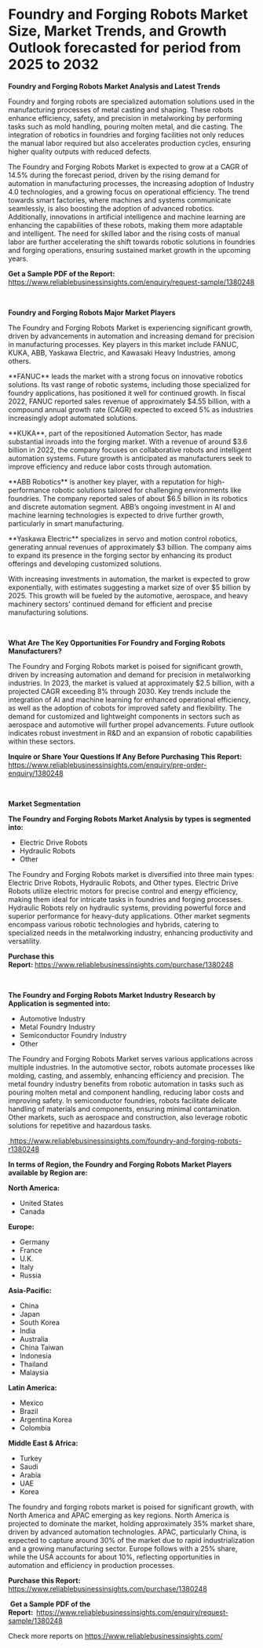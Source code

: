 <p><h1>Foundry and Forging Robots Market Size, Market Trends, and Growth Outlook forecasted for period from 2025 to 2032</h1></p><p><strong>Foundry and Forging Robots Market Analysis and Latest Trends</strong></p>
<p><p>Foundry and forging robots are specialized automation solutions used in the manufacturing processes of metal casting and shaping. These robots enhance efficiency, safety, and precision in metalworking by performing tasks such as mold handling, pouring molten metal, and die casting. The integration of robotics in foundries and forging facilities not only reduces the manual labor required but also accelerates production cycles, ensuring higher quality outputs with reduced defects.</p><p>The Foundry and Forging Robots Market is expected to grow at a CAGR of 14.5% during the forecast period, driven by the rising demand for automation in manufacturing processes, the increasing adoption of Industry 4.0 technologies, and a growing focus on operational efficiency. The trend towards smart factories, where machines and systems communicate seamlessly, is also boosting the adoption of advanced robotics. Additionally, innovations in artificial intelligence and machine learning are enhancing the capabilities of these robots, making them more adaptable and intelligent. The need for skilled labor and the rising costs of manual labor are further accelerating the shift towards robotic solutions in foundries and forging operations, ensuring sustained market growth in the upcoming years.</p></p>
<p><strong>Get a Sample PDF of the Report:&nbsp;</strong> <a href="https://www.reliablebusinessinsights.com/enquiry/request-sample/1380248?utm_campaign=2440&utm_medium=2&utm_source=Github&utm_content=ia&utm_term=08042025&utm_id=foundry-and-forging-robots">https://www.reliablebusinessinsights.com/enquiry/request-sample/1380248</a></p>
<p>&nbsp;</p>
<p><strong>Foundry and Forging Robots Major Market Players</strong></p>
<p><p>The Foundry and Forging Robots Market is experiencing significant growth, driven by advancements in automation and increasing demand for precision in manufacturing processes. Key players in this market include FANUC, KUKA, ABB, Yaskawa Electric, and Kawasaki Heavy Industries, among others.</p><p>**FANUC** leads the market with a strong focus on innovative robotics solutions. Its vast range of robotic systems, including those specialized for foundry applications, has positioned it well for continued growth. In fiscal 2022, FANUC reported sales revenue of approximately $4.55 billion, with a compound annual growth rate (CAGR) expected to exceed 5% as industries increasingly adopt automated solutions.</p><p>**KUKA**, part of the repositioned Automation Sector, has made substantial inroads into the forging market. With a revenue of around $3.6 billion in 2022, the company focuses on collaborative robots and intelligent automation systems. Future growth is anticipated as manufacturers seek to improve efficiency and reduce labor costs through automation.</p><p>**ABB Robotics** is another key player, with a reputation for high-performance robotic solutions tailored for challenging environments like foundries. The company reported sales of about $6.5 billion in its robotics and discrete automation segment. ABB’s ongoing investment in AI and machine learning technologies is expected to drive further growth, particularly in smart manufacturing.</p><p>**Yaskawa Electric** specializes in servo and motion control robotics, generating annual revenues of approximately $3 billion. The company aims to expand its presence in the forging sector by enhancing its product offerings and developing customized solutions.</p><p>With increasing investments in automation, the market is expected to grow exponentially, with estimates suggesting a market size of over $5 billion by 2025. This growth will be fueled by the automotive, aerospace, and heavy machinery sectors' continued demand for efficient and precise manufacturing solutions.</p></p>
<p>&nbsp;</p>
<p><strong>What Are The Key Opportunities For Foundry and Forging Robots Manufacturers?</strong></p>
<p><p>The Foundry and Forging Robots market is poised for significant growth, driven by increasing automation and demand for precision in metalworking industries. In 2023, the market is valued at approximately $2.5 billion, with a projected CAGR exceeding 8% through 2030. Key trends include the integration of AI and machine learning for enhanced operational efficiency, as well as the adoption of cobots for improved safety and flexibility. The demand for customized and lightweight components in sectors such as aerospace and automotive will further propel advancements. Future outlook indicates robust investment in R&D and an expansion of robotic capabilities within these sectors.</p></p>
<p><strong>Inquire or Share Your Questions If Any Before Purchasing This Report:</strong> <a href="https://www.reliablebusinessinsights.com/enquiry/pre-order-enquiry/1380248?utm_campaign=2440&utm_medium=2&utm_source=Github&utm_content=ia&utm_term=08042025&utm_id=foundry-and-forging-robots">https://www.reliablebusinessinsights.com/enquiry/pre-order-enquiry/1380248</a></p>
<p>&nbsp;</p>
<p><strong>Market Segmentation</strong></p>
<p><strong>The Foundry and Forging Robots Market Analysis by types is segmented into:</strong></p>
<p><ul><li>Electric Drive Robots</li><li>Hydraulic Robots</li><li>Other</li></ul></p>
<p><p>The Foundry and Forging Robots market is diversified into three main types: Electric Drive Robots, Hydraulic Robots, and Other types. Electric Drive Robots utilize electric motors for precise control and energy efficiency, making them ideal for intricate tasks in foundries and forging processes. Hydraulic Robots rely on hydraulic systems, providing powerful force and superior performance for heavy-duty applications. Other market segments encompass various robotic technologies and hybrids, catering to specialized needs in the metalworking industry, enhancing productivity and versatility.</p></p>
<p><strong>Purchase this Report:&nbsp;</strong><a href="https://www.reliablebusinessinsights.com/purchase/1380248?utm_campaign=2440&utm_medium=2&utm_source=Github&utm_content=ia&utm_term=08042025&utm_id=foundry-and-forging-robots">https://www.reliablebusinessinsights.com/purchase/1380248</a></p>
<p>&nbsp;</p>
<p><strong>The Foundry and Forging Robots Market Industry Research by Application is segmented into:</strong></p>
<p><ul><li>Automotive Industry</li><li>Metal Foundry Industry</li><li>Semiconductor Foundry Industry</li><li>Other</li></ul></p>
<p><p>The Foundry and Forging Robots Market serves various applications across multiple industries. In the automotive sector, robots automate processes like molding, casting, and assembly, enhancing efficiency and precision. The metal foundry industry benefits from robotic automation in tasks such as pouring molten metal and component handling, reducing labor costs and improving safety. In semiconductor foundries, robots facilitate delicate handling of materials and components, ensuring minimal contamination. Other markets, such as aerospace and construction, also leverage robotic solutions for repetitive and hazardous tasks.</p></p>
<p><a href="https://www.reliablebusinessinsights.com/foundry-and-forging-robots-r1380248?utm_campaign=2440&utm_medium=2&utm_source=Github&utm_content=ia&utm_term=08042025&utm_id=foundry-and-forging-robots">&nbsp;https://www.reliablebusinessinsights.com/foundry-and-forging-robots-r1380248</a></p>
<p><strong>In terms of Region, the Foundry and Forging Robots Market Players available by Region are:</strong></p>
<p>
    <p> <strong> North America: </strong>
        <ul>
            <li>United States</li>
            <li>Canada</li>
        </ul>
        </p> 
    <p> <strong> Europe: </strong>
        <ul>
            <li>Germany</li>
            <li>France</li>
            <li>U.K.</li>
            <li>Italy</li>
            <li>Russia</li>
        </ul>
        </p> 
    <p> <strong> Asia-Pacific: </strong>
        <ul>
            <li>China</li>
            <li>Japan</li>
            <li>South Korea</li>
            <li>India</li>
            <li>Australia</li>
            <li>China Taiwan</li>
            <li>Indonesia</li>
            <li>Thailand</li>
            <li>Malaysia</li>
        </ul>
        </p> 
    <p> <strong> Latin America: </strong>
        <ul>
            <li>Mexico</li>
            <li>Brazil</li>
            <li>Argentina Korea</li>
            <li>Colombia</li>
        </ul>
        </p> 
    <p> <strong> Middle East & Africa: </strong>
        <ul>
            <li>Turkey</li>
            <li>Saudi</li>
            <li>Arabia</li>
            <li>UAE</li>
            <li>Korea</li>
        </ul>
    </p>
    </p>
<p><p>The foundry and forging robots market is poised for significant growth, with North America and APAC emerging as key regions. North America is projected to dominate the market, holding approximately 35% market share, driven by advanced automation technologies. APAC, particularly China, is expected to capture around 30% of the market due to rapid industrialization and a growing manufacturing sector. Europe follows with a 25% share, while the USA accounts for about 10%, reflecting opportunities in automation and efficiency in production processes.</p></p>
<p><strong>Purchase this Report: </strong><a href="https://www.reliablebusinessinsights.com/purchase/1380248?utm_campaign=2440&utm_medium=2&utm_source=Github&utm_content=ia&utm_term=08042025&utm_id=foundry-and-forging-robots">https://www.reliablebusinessinsights.com/purchase/1380248</a></p>
<p>&nbsp;<strong>Get a Sample PDF of the Report:&nbsp;&nbsp;</strong><a href="https://www.reliablebusinessinsights.com/enquiry/request-sample/1380248?utm_campaign=2440&utm_medium=2&utm_source=Github&utm_content=ia&utm_term=08042025&utm_id=foundry-and-forging-robots">https://www.reliablebusinessinsights.com/enquiry/request-sample/1380248</a></p>
<p><strong></strong></p>
<p>Check more reports on <a href="https://www.reliablebusinessinsights.com/?utm_campaign=2440&utm_medium=2&utm_source=Github&utm_content=ia&utm_term=08042025&utm_id=foundry-and-forging-robots">https://www.reliablebusinessinsights.com/</a></p>